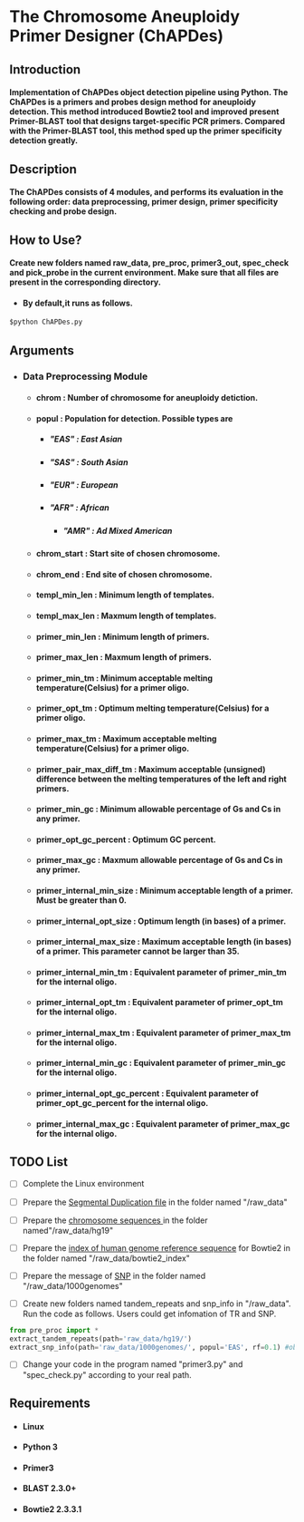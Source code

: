 # The Chromosome Aneuploidy Primer Designer (ChAPDes)



## Introduction

#### Implementation of ChAPDes object detection pipeline using Python. The ChAPDes is a primers and probes design method for aneuploidy detection. This method introduced Bowtie2 tool and improved present Primer-BLAST tool that designs target-specific PCR primers. Compared with the Primer-BLAST tool, this method sped up the primer specificity detection greatly.



##   Description

#### The ChAPDes consists of 4 modules, and performs its evaluation in the following order: data preprocessing, primer design, primer specificity checking and probe design. 



## How to Use?

#### Create new folders named raw_data, pre_proc, primer3_out, spec_check and pick_probe in the current environment. Make sure that all files are present in the corresponding directory. 

- #### By default,it runs as follows.

```python
$python ChAPDes.py
```



## Arguments

- ### Data Preprocessing Module

  - #### chrom :  Number of chromosome for aneuploidy detiction. 

  - #### popul :  Population for detection. Possible types are 

    - ##### "EAS" :   East Asian

    - ##### "SAS" :  South Asian

    - ##### "EUR" :  European

    - ##### "AFR" : African

      	- ##### "AMR" : Ad Mixed American

  - #### chrom_start : Start site of chosen chromosome.

  - #### chrom_end : End site of chosen chromosome. 

  - #### templ_min_len : Minimum length of templates.

  - #### templ_max_len : Maxmum length of templates.

  - #### primer_min_len : Minimum length of primers.

  - #### primer_max_len : Maxmum length of primers.

  - #### primer_min_tm :  Minimum acceptable melting temperature(Celsius) for a primer oligo.

  - #### primer_opt_tm : Optimum melting temperature(Celsius) for a primer oligo.

  - #### primer_max_tm : Maximum acceptable melting temperature(Celsius) for a primer oligo.

  - #### primer_pair_max_diff_tm :  Maximum acceptable (unsigned) difference between the melting temperatures of the left and right primers.

  - #### primer_min_gc :  Minimum allowable percentage of Gs and Cs in any primer.

  - #### primer_opt_gc_percent : Optimum GC percent. 

  - #### primer_max_gc : Maxmum allowable percentage of Gs and Cs in any primer.

  - #### primer_internal_min_size : Minimum acceptable length of a primer. Must be greater than 0.

  - #### primer_internal_opt_size : Optimum length (in bases) of a primer.

  - #### primer_internal_max_size : Maximum acceptable length (in bases) of a primer. This parameter cannot be larger than 35.

  - #### primer_internal_min_tm : Equivalent parameter of primer_min_tm for the internal oligo.

  - #### primer_internal_opt_tm : Equivalent parameter of primer_opt_tm for the internal oligo.

  - #### primer_internal_max_tm : Equivalent parameter of primer_max_tm for the internal oligo.

  - #### primer_internal_min_gc : Equivalent parameter of primer_min_gc for the internal oligo.

  - #### primer_internal_opt_gc_percent : Equivalent parameter of primer_opt_gc_percent for the internal oligo.

  - #### primer_internal_max_gc : Equivalent parameter of primer_max_gc for the internal oligo.





## TODO List

- [ ]  Complete the Linux environment

- [ ]  Prepare the [Segmental Duplication file](http://humanparalogy.gs.washington.edu/build37/build37.htm) in the folder named "/raw_data"

- [ ]  Prepare the [chromosome sequences ](http://hgdownload.soe.ucsc.edu/goldenPath/hg19/chromosomes/)in the folder named"/raw_data/hg19"

- [ ]  Prepare the [index of human genome reference sequence](http://bowtie-bio.sourceforge.net/bowtie2/index.shtml) for Bowtie2 in the folder named "/raw_data/bowtie2_index"

- [ ]  Prepare the message of [SNP](ftp://ftp.1000genomes.ebi.ac.uk/vol1/ftp/release/20130502/) in the folder named "/raw_data/1000genomes"

- [ ]  Create new folders named tandem_repeats and snp_info in "/raw_data".  Run the code as follows. Users could get infomation of TR and SNP.

```python
from pre_proc import *
extract_tandem_repeats(path='raw_data/hg19/')
extract_snp_info(path='raw_data/1000genomes/', popul='EAS', rf=0.1) #obtain SNP infomation of East Asian, users can change parameters to get result.

```

- [ ]  Change your code in the program named "primer3.py" and "spec_check.py" according to your real path.



## Requirements

 - #### Linux 

 - #### Python 3

 - #### Primer3

 - #### BLAST 2.3.0+

 - #### Bowtie2 2.3.3.1
